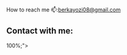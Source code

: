 How to reach me 📫:berkayozi08@gmail.com

<html lang="en">
<head>


</head>
<body>
  <h2 class="with">Contact with me: </h2>
  100%;">
</body>
